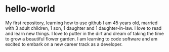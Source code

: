 # hello-world
My first repository, learning how to use github
I am 45 years old, married with 3 adult children, 1 son, 1 daughter and 1 daughter-in-law.
I love to read and learn new things. I love to putter in the dirt and dream of taking the
time to grow a beautiful flower garden. I am learning to code software and am excited to
embark on a new career track as a developer.
